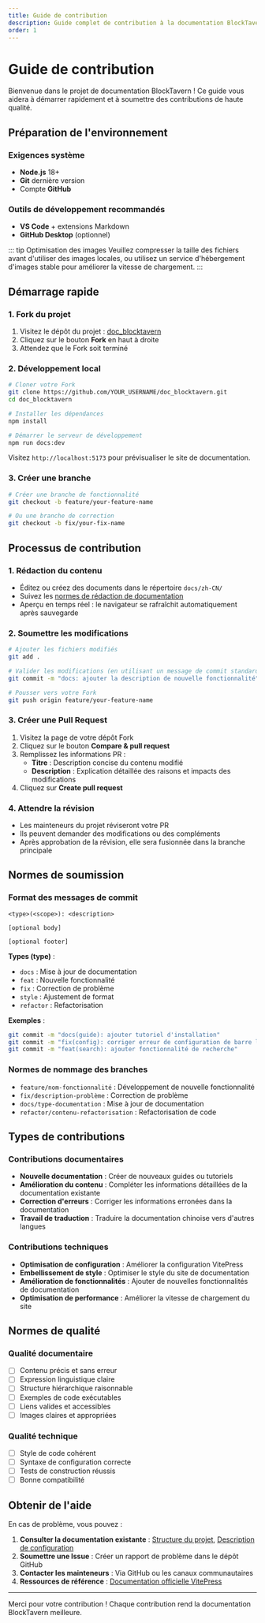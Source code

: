 ```yaml
---
title: Guide de contribution
description: Guide complet de contribution à la documentation BlockTavern
order: 1
---
```


# Guide de contribution

Bienvenue dans le projet de documentation BlockTavern ! Ce guide vous aidera à démarrer rapidement et à soumettre des contributions de haute qualité.

## Préparation de l'environnement

### Exigences système

- **Node.js** 18+ 
- **Git** dernière version
- Compte **GitHub**

### Outils de développement recommandés

- **VS Code** + extensions Markdown
- **GitHub Desktop** (optionnel)

::: tip Optimisation des images
Veuillez compresser la taille des fichiers avant d'utiliser des images locales, ou utilisez un service d'hébergement d'images stable pour améliorer la vitesse de chargement.
:::

## Démarrage rapide

### 1. Fork du projet

1. Visitez le dépôt du projet : [doc_blocktavern](https://github.com/Re0XIAOPA/doc_blocktavern)
2. Cliquez sur le bouton **Fork** en haut à droite
3. Attendez que le Fork soit terminé

### 2. Développement local

```bash
# Cloner votre Fork
git clone https://github.com/YOUR_USERNAME/doc_blocktavern.git
cd doc_blocktavern

# Installer les dépendances
npm install

# Démarrer le serveur de développement
npm run docs:dev
```

Visitez `http://localhost:5173` pour prévisualiser le site de documentation.

### 3. Créer une branche

```bash
# Créer une branche de fonctionnalité
git checkout -b feature/your-feature-name

# Ou une branche de correction
git checkout -b fix/your-fix-name
```

## Processus de contribution

### 1. Rédaction du contenu

- Éditez ou créez des documents dans le répertoire `docs/zh-CN/`
- Suivez les [normes de rédaction de documentation](./writing-docs.md)
- Aperçu en temps réel : le navigateur se rafraîchit automatiquement après sauvegarde

### 2. Soumettre les modifications

```bash
# Ajouter les fichiers modifiés
git add .

# Valider les modifications (en utilisant un message de commit standardisé)
git commit -m "docs: ajouter la description de nouvelle fonctionnalité"

# Pousser vers votre Fork
git push origin feature/your-feature-name
```

### 3. Créer une Pull Request

1. Visitez la page de votre dépôt Fork
2. Cliquez sur le bouton **Compare & pull request**
3. Remplissez les informations PR :
   - **Titre** : Description concise du contenu modifié
   - **Description** : Explication détaillée des raisons et impacts des modifications
4. Cliquez sur **Create pull request**

### 4. Attendre la révision

- Les mainteneurs du projet réviseront votre PR
- Ils peuvent demander des modifications ou des compléments
- Après approbation de la révision, elle sera fusionnée dans la branche principale

## Normes de soumission

### Format des messages de commit

```
<type>(<scope>): <description>

[optional body]

[optional footer]
```

**Types (type)** :
- `docs` : Mise à jour de documentation
- `feat` : Nouvelle fonctionnalité
- `fix` : Correction de problème
- `style` : Ajustement de format
- `refactor` : Refactorisation

**Exemples** :
```bash
git commit -m "docs(guide): ajouter tutoriel d'installation"
git commit -m "fix(config): corriger erreur de configuration de barre latérale"
git commit -m "feat(search): ajouter fonctionnalité de recherche"
```

### Normes de nommage des branches

- `feature/nom-fonctionnalité` : Développement de nouvelle fonctionnalité
- `fix/description-problème` : Correction de problème
- `docs/type-documentation` : Mise à jour de documentation
- `refactor/contenu-refactorisation` : Refactorisation de code

## Types de contributions

### Contributions documentaires

- **Nouvelle documentation** : Créer de nouveaux guides ou tutoriels
- **Amélioration du contenu** : Compléter les informations détaillées de la documentation existante
- **Correction d'erreurs** : Corriger les informations erronées dans la documentation
- **Travail de traduction** : Traduire la documentation chinoise vers d'autres langues

### Contributions techniques

- **Optimisation de configuration** : Améliorer la configuration VitePress
- **Embellissement de style** : Optimiser le style du site de documentation
- **Amélioration de fonctionnalités** : Ajouter de nouvelles fonctionnalités de documentation
- **Optimisation de performance** : Améliorer la vitesse de chargement du site

## Normes de qualité

### Qualité documentaire

- [ ] Contenu précis et sans erreur
- [ ] Expression linguistique claire
- [ ] Structure hiérarchique raisonnable
- [ ] Exemples de code exécutables
- [ ] Liens valides et accessibles
- [ ] Images claires et appropriées

### Qualité technique

- [ ] Style de code cohérent
- [ ] Syntaxe de configuration correcte
- [ ] Tests de construction réussis
- [ ] Bonne compatibilité

## Obtenir de l'aide

En cas de problème, vous pouvez :

1. **Consulter la documentation existante** : [Structure du projet](./project-structure.md), [Description de configuration](./configuration.md)
2. **Soumettre une Issue** : Créer un rapport de problème dans le dépôt GitHub
3. **Contacter les mainteneurs** : Via GitHub ou les canaux communautaires
4. **Ressources de référence** : [Documentation officielle VitePress](https://vitepress.dev/)

---

Merci pour votre contribution ! Chaque contribution rend la documentation BlockTavern meilleure.

<Contributors />

<GitHistoryInformation />